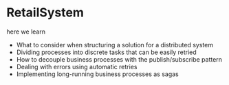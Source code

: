 # RetailSystem

here we learn
- What to consider when structuring a solution for a distributed system
- Dividing processes into discrete tasks that can be easily retried
- How to decouple business processes with the publish/subscribe pattern
- Dealing with errors using automatic retries
- Implementing long-running business processes as sagas
